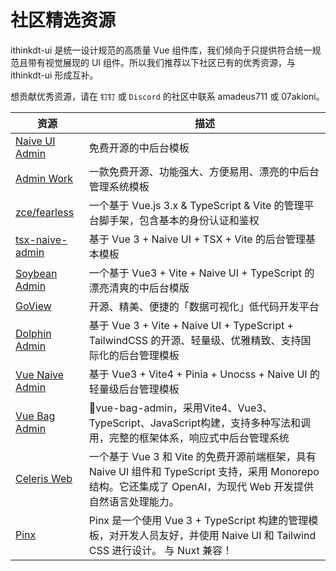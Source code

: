 <!--anchor:on-->

# 社区精选资源

ithinkdt-ui 是统一设计规范的高质量 Vue 组件库，我们倾向于只提供符合统一规范且带有视觉展现的 UI 组件。所以我们推荐以下社区已有的优秀资源，与 ithinkdt-ui 形成互补。

想贡献优秀资源，请在 `钉钉` 或 `Discord` 的社区中联系 amadeus711 或 07akioni。

| 资源 | 描述 |
| --- | --- |
| [Naive UI Admin](https://github.com/jekip/ithinkdt-ui-admin) | 免费开源的中后台模板 |
| [Admin Work](https://github.com/qingqingxuan/admin-work) | 一款免费开源、功能强大、方便易用、漂亮的中后台管理系统模板 |
| [zce/fearless](https://github.com/zce/fearless) | 一个基于 Vue.js 3.x & TypeScript & Vite 的管理平台脚手架，包含基本的身份认证和鉴权 |
| [tsx-naive-admin](https://github.com/WalkAlone0325/tsx-naive-admin) | 基于 Vue 3 + Naive UI + TSX + Vite 的后台管理基本模板 |
| [Soybean Admin](https://github.com/honghuangdc/soybean-admin) | 一个基于 Vue3 + Vite + Naive UI + TypeScript 的漂亮清爽的中后台模版 |
| [GoView](https://gitee.com/dromara/go-view) | 开源、精美、便捷的「数据可视化」低代码开发平台 |
| [Dolphin Admin](https://dolphin-admin.bit-ocean.studio) | 基于 Vue 3 + Vite + Naive UI + TypeScript + TailwindCSS 的开源、轻量级、优雅精致、支持国际化的后台管理模板 |
| [Vue Naive Admin](https://github.com/zclzone/vue-naive-admin) | 基于 Vue3 + Vite4 + Pinia + Unocss + Naive UI 的轻量级后台管理模板 |
| [Vue Bag Admin](https://vite.itnavs.com/admin/) | 🎉vue-bag-admin，采用Vite4、Vue3、TypeScript、JavaScript构建，支持多种写法和调用，完整的框架体系，响应式中后台管理系统 |
| [Celeris Web](https://github.com/kirklin/celeris-web) | 一个基于 Vue 3 和 Vite 的免费开源前端框架，具有 Naive UI 组件和 TypeScript 支持，采用 Monorepo 结构。它还集成了 OpenAI，为现代 Web 开发提供自然语言处理能力。 |
| [Pinx](https://themeforest.net/item/pinx-vuejs-admin-template/47799543?ref=DverseStudio&utm_source=awesomevue) | Pinx 是一个使用 Vue 3 + TypeScript 构建的管理模板，对开发人员友好，并使用 Naive UI 和 Tailwind CSS 进行设计。 与 Nuxt 兼容！ |
